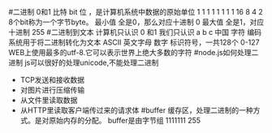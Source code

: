 #二进制
0和1 比特 bit  位 ，是计算机系统中数据的原始单位
1 1 1 1 1 1 1 1
16  8  4  2
8个bit称为一个字节byte。
最小值 全是0，那么对应十进制 0
最大值 全是1，对应十进制 255
#二进制到文本
计算机只认识 0 和1 
我们只认识 a b c  中国 字符
编码系统用于将二进制转化为文本
ASCII 英文字母 数字 标识符号，一共128个 0-127
WEB上使用最多的utf-8.它可以表示世界上绝大多数的字符
#node.js如何处理二进制
js可以很好的处理unicode,不能处理二进制
- TCP发送和接收数据
- 对图片进行压缩传输
- 从文件里读取数据
- 从HTTP里读取客户端传过来的请求体
#buffer
缓存区，处理二进制的一种方式。是对原始内存的分配。
buffer是由字节组
1111111
255

